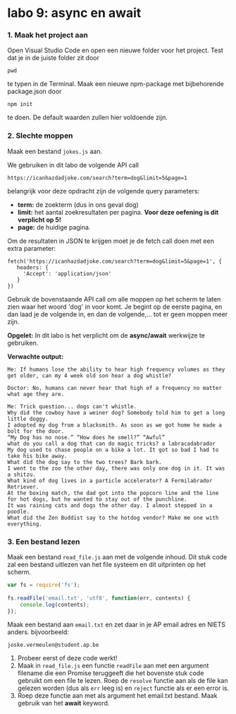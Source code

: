 # labo 9: async en await

### 1. Maak het project aan

Open Visual Studio Code en open een nieuwe folder voor het project. Test dat je in de juiste folder zit door 

```text
pwd
```

te typen in de Terminal. Maak een nieuwe npm-package met bijbehorende package.json door 

```text
npm init
```

te doen. De default waarden zullen hier voldoende zijn.

### **2. Slechte moppen**

Maak een bestand `jokes.js` aan. 

We gebruiken in dit labo de volgende API call

```text
https://icanhazdadjoke.com/search?term=dog&limit=5&page=1
```

belangrijk voor deze opdracht zijn de volgende query parameters:

* **term:** de zoekterm \(dus in ons geval dog\)
* **limit:** het aantal zoekresultaten per pagina. **Voor deze oefening is dit verplicht op 5!**
* **page:** de huidige pagina.

Om de resultaten in JSON te krijgen moet je de fetch call doen met een extra parameter:

```text
fetch('https://icanhazdadjoke.com/search?term=dog&limit=5&page=1', {
   headers: {
     'Accept': 'application/json'
   }
})
```

Gebruik de bovenstaande API call om alle moppen op het scherm te laten zien waar het woord 'dog' in voor komt. Je begint op de eerste pagina, en dan laad je de volgende in, en dan de volgende,... tot er geen moppen meer zijn.

**Opgelet:** In dit labo is het verplicht om de **async/await** werkwijze te gebruiken. 

**Verwachte output:**

```text
Me: If humans lose the ability to hear high frequency volumes as they get older, can my 4 week old son hear a dog whistle?

Doctor: No, humans can never hear that high of a frequency no matter what age they are.

Me: Trick question... dogs can't whistle.
Why did the cowboy have a weiner dog? Somebody told him to get a long little doggy.
I adopted my dog from a blacksmith. As soon as we got home he made a bolt for the door.
“My Dog has no nose.” “How does he smell?” “Awful”
what do you call a dog that can do magic tricks? a labracadabrador
My dog used to chase people on a bike a lot. It got so bad I had to take his bike away.
What did the dog say to the two trees? Bark bark.
I went to the zoo the other day, there was only one dog in it. It was a shitzu.
What kind of dog lives in a particle accelerator? A Fermilabrador Retriever.
At the boxing match, the dad got into the popcorn line and the line for hot dogs, but he wanted to stay out of the punchline.
It was raining cats and dogs the other day. I almost stepped in a poodle.
What did the Zen Buddist say to the hotdog vendor? Make me one with everything.
```

### 3. Een bestand lezen

Maak een bestand `read_file.js` aan met de volgende inhoud. Dit stuk code zal een bestand uitlezen van het file systeem en dit uitprinten op het scherm.

```javascript
var fs = require('fs');
 
fs.readFile('email.txt', 'utf8', function(err, contents) {
    console.log(contents);
});
```

Maak een bestand aan `email.txt` en zet daar in je AP email adres en NIETS anders. bijvoorbeeld:

```text
joske.vermeulen@student.ap.be
```

1. Probeer eerst of deze code werkt! 
2. Maak  in `read_file.js` een functie `readFile` aan met een argument filename die een Promise teruggeeft die het bovenste stuk code gebruikt om een file te lezen. Roep de `resolve` functie aan als de file kan gelezen worden \(dus als `err` leeg is\) en `reject` functie als er een error is. 
3. Roep deze functie aan met als argument het email.txt bestand. Maak gebruik van het **await** keyword.



